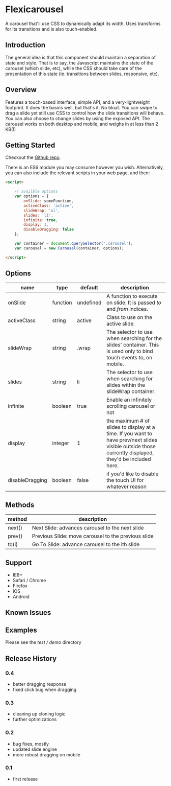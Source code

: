 # Flexicarousel

A carousel that'll use CSS to dynamically adapt its width. Uses transforms for its transitions and is also touch-enabled.

## Introduction

The general idea is that this component should maintain a separation of state and style. That is to say, the Javascript maintains the state of the carousel (which slide, etc), while the CSS should take care of the presentation of this state (ie. transitions between slides, responsive, etc).

## Overview

Features a touch-based interface, simple API, and a very-lightweight footprint. It does the basics well, but that's it. No bloat.
You can swipe to drag a slide yet still use CSS to control how the slide transitions will behave. You can also choose to change slides by
using the exposed API. The carousel works on both desktop and mobile, and weighs in at less than 2 KB(!)

## Getting Started
Checkout the [Github repo][github].

[github]: https://github.com/apathetic/flexicarousel

There is an ES6 module you may consume however you wish. Alternatively, you can also include the relevant scripts in your web page, and then:

```html
<script>

	// availble options
	var options = {
		onSlide: someFunction,
		activeClass: 'active',
		slideWrap: 'ul',
		slides: 'li',
		infinite: true,
		display: 1,
		disableDragging: false
	};

	var container = document.querySelector('.carousel');
	var carousel = new Carousel(container, options);

</script>
```


## Options

| name			| type		| default	| description |
| ------------- | --------- | --------- | ----------- |
| onSlide		| function	| undefined	| A function to execute on slide. It is passed _to_ and _from_ indices. |
| activeClass 	| string	| active	| Class to use on the active slide. |
| slideWrap		| string	| .wrap		| The selector to use when searching for the slides' container. This is used only to bind touch events to, on mobile. |
| slides		| string	| li		| The selector to use when searching for slides within the slideWrap container. |
| infinite		| boolean	| true		| Enable an infinitely scrolling carousel or not |
| display		| integer	| 1			| the maximum # of slides to display at a time. If you want to have prev/next slides visible outside those currently displayed, they'd be included here. |
| disableDragging |	boolean	| false		| if you'd like to disable the touch UI for whatever reason |

## Methods

| method | description |
| ------ | ----------- |
| next() | Next Slide: advances carousel to the next slide |
| prev() | Previous Slide: move carousel to the previous slide |
| to(i)	 | Go To Slide: advance carousel to the ith slide |


## Support
* IE8+
* Safari / Chrome
* Firefox
* iOS
* Android

## Known Issues

## Examples

Please see the _test / demo_ directory

## Release History

### 0.4
* better dragging response
* fixed click bug when dragging

### 0.3
* cleaning up cloning logic
* further optimizations

### 0.2
* bug fixes, mostly
* updated slide engine
* more robust dragging on mobile

### 0.1
* first release
